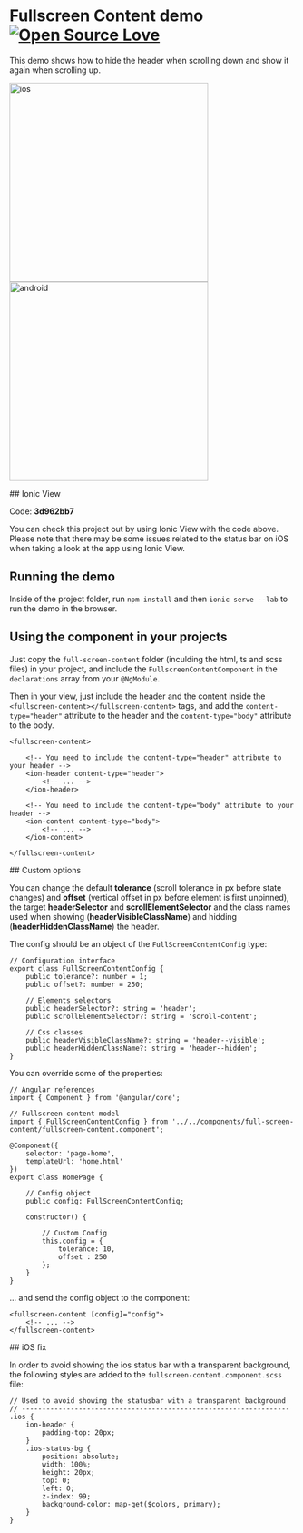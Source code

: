 # Fullscreen Content demo [![Open Source Love](https://badges.frapsoft.com/os/v1/open-source.svg?v=103)](https://github.com/ellerbrock/open-source-badges/)

This demo shows how to hide the header when scrolling down and show it again when scrolling up.

<p>
    <img src="resources/gifs/ios.gif" alt="ios" width="350">
    <img src="resources/gifs/android.gif" alt="android" width="350">
</p>

## Ionic View 

Code: **3d962bb7**

You can check this project out by using Ionic View with the code above. 
Please note that there may be some issues related to the status bar on iOS when taking a look at the app using Ionic View.

## Running the demo

Inside of the project folder, run `npm install` and then `ionic serve --lab` to run the demo in the browser.

## Using the component in your projects

Just copy the `full-screen-content` folder (inculding the html, ts and scss files) in your project, and include the `FullscreenContentComponent` in the `declarations` array from your `@NgModule`.

Then in your view, just include the header and the content inside the `<fullscreen-content></fullscreen-content>` tags, and add the `content-type="header"` attribute to the header and the `content-type="body"` attribute to the body.

```
<fullscreen-content>

	<!-- You need to include the content-type="header" attribute to your header -->
	<ion-header content-type="header">
		<!-- ... -->
	</ion-header>

	<!-- You need to include the content-type="body" attribute to your header -->
	<ion-content content-type="body">
        <!-- ... -->
    </ion-content>

</fullscreen-content>
```

## Custom options

You can change the default **tolerance** (scroll tolerance in px before state changes) and **offset** (vertical offset in px before element is first unpinned), the target **headerSelector** and **scrollElementSelector** and the class names used when showing (**headerVisibleClassName**) and hidding (**headerHiddenClassName**) the header.

The config should be an object of the `FullScreenContentConfig` type:

```
// Configuration interface
export class FullScreenContentConfig {
    public tolerance?: number = 1;
    public offset?: number = 250;

    // Elements selectors
    public headerSelector?: string = 'header';
    public scrollElementSelector?: string = 'scroll-content';

    // Css classes
    public headerVisibleClassName?: string = 'header--visible';
    public headerHiddenClassName?: string = 'header--hidden';
}
```

You can override some of the properties:

```
// Angular references
import { Component } from '@angular/core';

// Fullscreen content model
import { FullScreenContentConfig } from '../../components/full-screen-content/fullscreen-content.component';

@Component({
	selector: 'page-home',
	templateUrl: 'home.html'
})
export class HomePage {

	// Config object
	public config: FullScreenContentConfig;

	constructor() {

		// Custom Config
		this.config = {
			tolerance: 10,
			offset : 250
		};
	}
}
```

... and send the config object to the component:

```
<fullscreen-content [config]="config">
    <!-- ... -->
</fullscreen-content>
```

## iOS fix

In order to avoid showing the ios status bar with a transparent background, the following styles are added to the `fullscreen-content.component.scss` file:

```
// Used to avoid showing the statusbar with a transparent background
// ------------------------------------------------------------------
.ios {
    ion-header {
        padding-top: 20px;
    }
    .ios-status-bg {
        position: absolute;
        width: 100%;
        height: 20px;
        top: 0;
        left: 0;
        z-index: 99;
        background-color: map-get($colors, primary);
    } 
}
```
